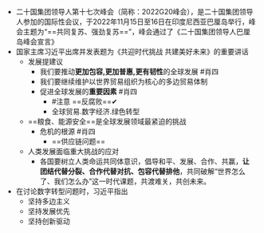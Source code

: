 - 二十国集团领导人第十七次峰会（简称：2022G20峰会），是二十国集团领导人参加的国际性会议，于2022年11月15日至16日在印度尼西亚巴厘岛举行，峰会主题为“==共同复苏、强劲复苏==”，峰会通过了《二十国集团领导人巴厘岛峰会宣言》
- 国家主席习近平出席并发表题为《共迎时代挑战 共建美好未来》的重要讲话 
	- 发展提建议
		- 我们要推动**更加包容,更加普惠,更有韧性**的全球发展 #肖四
		- 我们要继续维护以世界贸易组织为核心的多边贸易体制
		- 促进全球发展的**重要因素** #肖四 
			- #注意 ==反腐败==✔
			- 全球贸易.数字经济.绿色转型
	- ==粮食、能源安全==是全球发展领域最紧迫的挑战
		- 危机的根源 #肖四 
			- ==供应链问题==
	- 人类发展面临重大挑战的应对
		- 各国要树立人类命运共同体意识，倡导和平、发展、合作、共赢，**让团结代替分裂、合作代替对抗、包容代替排他**，共同破解“世界怎么了、我们怎么办”这一时代课题，共渡难关，共创未来。
- 在讨论数字转型问题时，习近平指出
	- 坚持多边主义
	- 坚持发展优先
	- 坚持创新驱动
